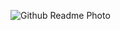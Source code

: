 ![Github Readme Photo](https://github.com/user-attachments/assets/267cdf75-1ed6-4872-be7b-22266d50faf6)
